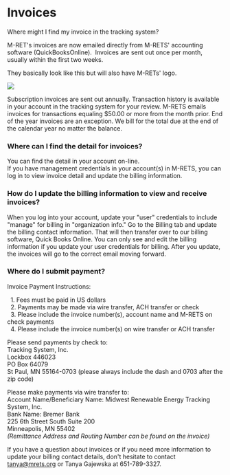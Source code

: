 # Invoices

Where might I find my invoice in the tracking system?

M-RET's invoices are now emailed directly from M-RETS' accounting software (QuickBooksOnline).  Invoices are sent out once per month, usually within the first two weeks.  

They basically look like this but will also have M-RETs' logo.

![](https://github.com/mrets/photos/blob/master/invoices.png?raw=true)

Subscription invoices are sent out annually. Transaction history is available in your account in the tracking system for your review. M-RETS emails invoices for transactions equaling $50.00 or more from the month prior. End of the year invoices are an exception. We bill for the total due at the end of the calendar year no matter the balance.

### Where can I find the detail for invoices?

You can find the detail in your account on-line.\
If you have management credentials in your account(s) in M-RETS, you can log in to view invoice detail and update the billing information.

### How do I update the billing information to view and receive invoices?


When you log into your account, update your "user" credentials to include "manage" for billing in "organization info." Go to the Billing tab and update the billing contact information. That will then transfer over to our billing software, Quick Books Online. You can only see and edit the billing information if you update your user credentials for billing. After you update, the invoices will go to the correct email moving forward.

### Where do I submit payment?


Invoice Payment Instructions:

  1. Fees must be paid in US dollars\
  2. Payments may be made via wire transfer, ACH transfer or check\
  3. Please include the invoice number(s), account name and M-RETS on check payments\
  4. Please include the invoice number(s) on wire transfer or ACH transfer

Please send payments by check to:\
Tracking System, Inc.\
Lockbox 446023\
PO Box 64079\
St Paul, MN 55164-0703 (please always include the dash and 0703 after the zip code)

Please make payments via wire transfer to:\
Account Name/Beneficiary Name: Midwest Renewable Energy Tracking System, Inc.\
Bank Name: Bremer Bank\
225 6th Street South Suite 200\
Minneapolis, MN 55402\
*(Remittance Address and Routing Number can be found on the invoice)*

If you have a question about invoices or if you need more information to update your billing contact details, don't hesitate to contact <tanya@mrets.org> or Tanya Gajewska at 651-789-3327.
